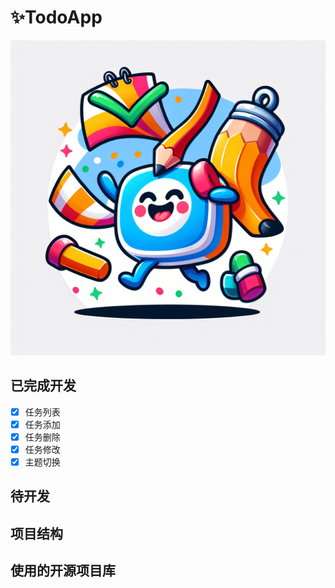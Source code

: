 # ✨TodoApp 

![](https://raw.githubusercontent.com/meowrain/TodoBackend/main/docs/logo.png)


## 已完成开发

- [x] 任务列表
- [x] 任务添加
- [x] 任务删除
- [x] 任务修改
- [x] 主题切换

## 待开发


## 项目结构


## 使用的开源项目库

